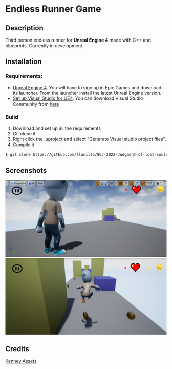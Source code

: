 # Endless Runner Game

## Description

Third person endless runner for **Unreal Engine 4** made with C++ and blueprints. Currently in development.

## Installation

### Requirements:
- [Unreal Engine 4](https://www.unrealengine.com/en-US/). You will have to sign up in Epic Games and download its launcher. From the launcher install the latest Unreal Engine version.
- [Set up Visual Studio for UE4](https://docs.unrealengine.com/4.27/en-US/ProductionPipelines/DevelopmentSetup/VisualStudioSetup/). You can download Visual Studio Community from [here](https://visualstudio.microsoft.com/es/)

### Build

1. Download and set up all the requirements
2. Git clone it
3. Right click the .uproject and select "Generate Visual studio project files".
4. Compile it

```bash
$ git clone https://github.com/llanillo/GGJ-2022-Judgment-of-lost-souls
```

## Screenshots
![Endless Runner - Unreal Engine 4](Screenshots/Idle.png)
![Endless Runner - Unreal Engine 4](Screenshots/Playing.png)

## Credits

[Kenney Assets](https://www.kenney.nl/assets)

